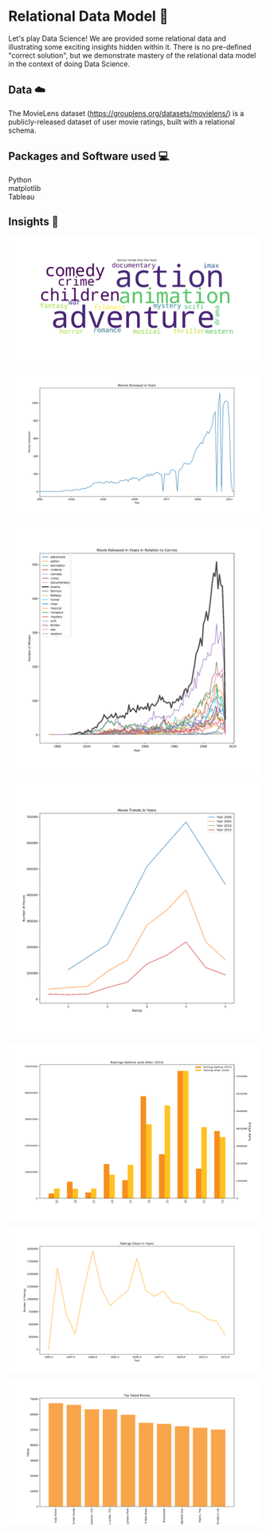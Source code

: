 # Relational Data Model :metal:

Let's play Data Science! 
We are provided some relational data and illustrating some exciting insights hidden within it. There is no pre-defined "correct solution", but we demonstrate mastery of the relational data model in the context of doing Data Science.

## Data :cloud:
The MovieLens dataset (https://grouplens.org/datasets/movielens/) is a publicly-released dataset of user movie ratings, built with a relational schema.

## Packages and Software used :computer:
Python <br>
matplotlib <br>
Tableau

## Insights :pencil:

![ScreenShot 1](Visualizations/Genres_trend_over_the_years.png)

![ScreenShot 2](Visualizations/movie_released_over_the_years.png)

![ScreenShot 3](Visualizations/movie_released_vs_genres.png)

![ScreenShot 4](Visualizations/Movie_trends.png)

![ScreenShot 5](Visualizations/rating_before_and_after_2010.png)

![ScreenShot 6](Visualizations/rating_given_in_years.png)

![ScreenShot 7](Visualizations/top_rated_movies.png)
